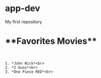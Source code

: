 # app-dev
My first repository 
<html>
  <head>
    <H1> **Favorites Movies** </H1><br>
  </head>
  <body>
    
    1. *John Wick*<br>
    2. *2 Guns*<br>
    3. *One Piece RED*<br>

  </body>
  
  </HTML>

